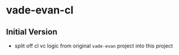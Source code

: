 # vade-evan-cl

## Initial Version

- split off cl vc logic from original `vade-evan` project into this project
